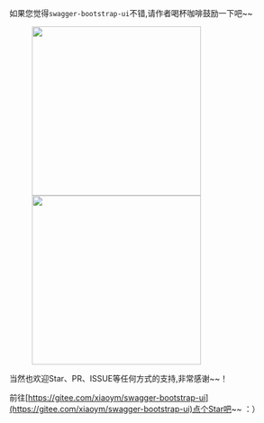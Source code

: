 如果您觉得`swagger-bootstrap-ui`不错,请作者喝杯咖啡鼓励一下吧~~

<figure class="half">
    <img src="http://www.xiaominfo.com/images/website/pay_ali.jpg" width="300" style="">
    <img src="http://www.xiaominfo.com/images/website/pay_wechat.jpg" width="300">
</figure>


当然也欢迎Star、PR、ISSUE等任何方式的支持,非常感谢~~！

前往[https://gitee.com/xiaoym/swagger-bootstrap-ui](https://gitee.com/xiaoym/swagger-bootstrap-ui)点个Star吧~~ ：）